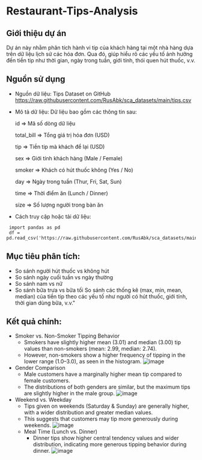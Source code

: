 # Restaurant-Tips-Analysis

## Giới thiệu dự án
Dự án này nhằm phân tích hành vi tip của khách hàng tại một nhà hàng dựa trên dữ liệu lịch sử các hóa đơn. Qua đó, giúp hiểu rõ các yếu tố ảnh hưởng đến tiền tip như thời gian, ngày trong tuần, giới tính, thói quen hút thuốc, v.v.

## Nguồn sử dụng
- Nguồn dữ liệu:
  Tips Dataset on GitHub <https://raw.githubusercontent.com/RusAbk/sca_datasets/main/tips.csv>
- Mô tả dữ liệu:
  Dữ liệu bao gồm các thông tin sau:
  
  id => Mã số dòng dữ liệu
  
  total_bill => 	Tổng giá trị hóa đơn (USD)
  
  tip => Tiền tip mà khách để lại (USD)
  
  sex => 	Giới tính khách hàng (Male / Female)
  
  smoker => Khách có hút thuốc không (Yes / No)
  
  day => Ngày trong tuần (Thur, Fri, Sat, Sun)
  
  time => Thời điểm ăn (Lunch / Dinner)
  
  size => Số lượng người trong bàn ăn
  
- Cách truy cập hoặc tải dữ liệu:
 ```
  import pandas as pd
  df = pd.read_csv('https://raw.githubusercontent.com/RusAbk/sca_datasets/main/tips.csv')
```
## Mục tiêu phân tích:
  - So sánh người hút thuốc vs không hút
  - So sánh ngày cuối tuần vs ngày thường
  - So sánh nam vs nữ
  - So sánh bữa trưa vs bữa tối
So sánh các thống kê (max, min, mean, median) của tiền tip theo các yếu tố như người có hút thuốc, giới tính, thời gian dùng bữa, v.v."

## Kết quả chính:
- Smoker vs. Non-Smoker Tipping Behavior
    - Smokers have slightly higher mean (3.01) and median (3.00) tip values than non-smokers (mean: 2.99, median: 2.74).
    - However, non-smokers show a higher frequency of tipping in the lower range (1.0–3.0), as seen in the histogram.
  ![image](https://github.com/user-attachments/assets/df8eaa2a-f821-48ce-acc1-56e640e7de0e)
- Gender Comparison
    - Male customers have a marginally higher mean tip compared to female customers.
    - The distributions of both genders are similar, but the maximum tips are slightly higher in the male group.
  ![image](https://github.com/user-attachments/assets/13b9b320-4459-4f86-993b-89ea9622fa92)
- Weekend vs. Weekday
    - Tips given on weekends (Saturday & Sunday) are generally higher, with a wider distribution and greater median values.
    - This suggests that customers may tip more generously during weekends.
      ![image](https://github.com/user-attachments/assets/65422ed7-8aaa-4b34-b939-3862b0a755c9)
  - Meal Time (Lunch vs. Dinner)
    - Dinner tips show higher central tendency values and wider distribution, indicating more generous tipping behavior during dinner.
      ![image](https://github.com/user-attachments/assets/2713a16e-ed74-4885-9e64-b4d888a6042a)







